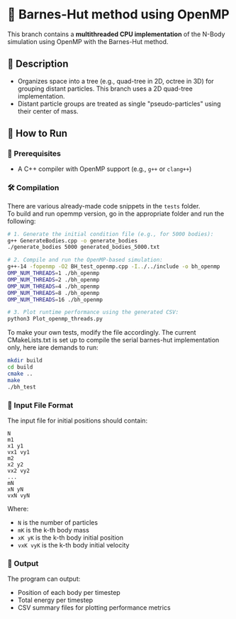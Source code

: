 
# 🌌 Barnes-Hut method using OpenMP

This branch contains a **multithreaded CPU implementation** of the N-Body simulation using OpenMP with the Barnes-Hut method.

## 🧠 Description

- Organizes space into a tree (e.g., quad-tree in 2D, octree in 3D) for grouping distant particles. This branch uses a 2D quad-tree implementation.
- Distant particle groups are treated as single "pseudo-particles" using their center of mass.

## 🧪 How to Run

### 🔧 Prerequisites

- A C++ compiler with OpenMP support (e.g., `g++` or `clang++`)

### 🛠️ Compilation

There are various already-made code snippets in the `tests` folder.  
To build and run opemmp version, go in the appropriate folder and run the following:

```bash
# 1. Generate the initial condition file (e.g., for 5000 bodies):
g++ GenerateBodies.cpp -o generate_bodies
./generate_bodies 5000 generated_bodies_5000.txt

# 2. Compile and run the OpenMP-based simulation:
g++-14 -fopenmp -O2 BH_test_openmp.cpp -I../../include -o bh_openmp
OMP_NUM_THREADS=1 ./bh_openmp
OMP_NUM_THREADS=2 ./bh_openmp
OMP_NUM_THREADS=4 ./bh_openmp
OMP_NUM_THREADS=8 ./bh_openmp
OMP_NUM_THREADS=16 ./bh_openmp

# 3. Plot runtime performance using the generated CSV:
python3 Plot_openmp_threads.py
```

To make your own tests, modify the file accordingly. The current CMakeLists.txt is set up to compile the serial barnes-hut implementation only, here iare demands to run:

```bash
mkdir build
cd build
cmake ..
make
./bh_test
```

### 📄 Input File Format

The input file for initial positions should contain:

```
N
m1
x1 y1
vx1 vy1
m2
x2 y2
vx2 vy2
...
mN
xN yN
vxN vyN
```

Where:

- `N` is the number of particles  
- `mK` is the k-th body mass  
- `xK yK` is the k-th body initial position  
- `vxK vyK` is the k-th body initial velocity

### 🔎 Output

The program can output:

- Position of each body per timestep  
- Total energy per timestep
- CSV summary files for plotting performance metrics
